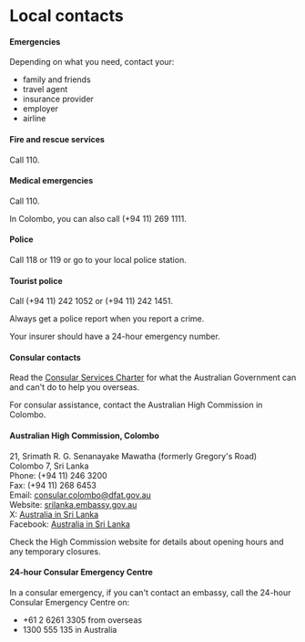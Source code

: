 # Local contacts

#### Emergencies

Depending on what you need, contact your:

* family and friends
* travel agent
* insurance provider
* employer
* airline

#### Fire and rescue services

Call 110.

#### Medical emergencies

Call 110.

In Colombo, you can also call (+94 11) 269 1111.

#### Police

Call 118 or 119 or go to your local police station.

#### Tourist police

Call (+94 11) 242 1052 or (+94 11) 242 1451.

Always get a police report when you report a crime.

Your insurer should have a 24-hour emergency number.

#### Consular contacts

Read the [Consular Services Charter](/node/46) for what the Australian Government can and can't do to help you overseas.

For consular assistance, contact the Australian High Commission in Colombo.

#### Australian High Commission, Colombo

21, Srimath R. G. Senanayake Mawatha (formerly Gregory's Road)  
Colombo 7, Sri Lanka  
Phone: (+94 11) 246 3200  
Fax: (+94 11) 268 6453  
Email: [consular.colombo@dfat.gov.au](mailto:consular.colombo@dfat.gov.au)  
Website: [srilanka.embassy.gov.au](http://srilanka.embassy.gov.au/clmb/home.html)  
X: [Australia in Sri Lanka](https://twitter.com/AusHCSriLanka)  
Facebook: [Australia in Sri Lanka](https://www.facebook.com/AusHCSriLanka)

Check the High Commission website for details about opening hours and any temporary closures.

#### 24-hour Consular Emergency Centre

In a consular emergency, if you can't contact an embassy, call the 24-hour Consular Emergency Centre on:

* +61 2 6261 3305 from overseas
* 1300 555 135 in Australia